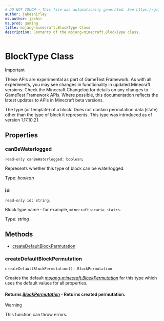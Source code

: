 ```yaml
---
# DO NOT TOUCH — This file was automatically generated. See https://github.com/Mojang/MinecraftScriptingApiDocsGenerator to modify descriptions, examples, etc.
author: jakeshirley
ms.author: jashir
ms.prod: gaming
title: mojang-minecraft.BlockType Class
description: Contents of the mojang-minecraft.BlockType class.
---
```

# BlockType Class
>[!IMPORTANT]
>These APIs are experimental as part of GameTest Framework. As with all experiments, you may see changes in functionality in updated Minecraft versions. Check the Minecraft Changelog for details on any changes to GameTest Framework APIs. Where possible, this documentation reflects the latest updates to APIs in Minecraft beta versions.

The type (or template) of a block. Does not contain permutation data (state) other than the type of block it represents. This type was introduced as of version 1.17.10.21.

## Properties
### **canBeWaterlogged**
`read-only canBeWaterlogged: boolean;`

Represents whether this type of block can be waterlogged.

Type: *boolean*

### **id**
`read-only id: string;`

Block type name - for example, `minecraft:acacia_stairs`.

Type: *string*


## Methods
- [createDefaultBlockPermutation](#createdefaultblockpermutation)
  
### **createDefaultBlockPermutation**
`
createDefaultBlockPermutation(): BlockPermutation
`

Creates the default [*mojang-minecraft.BlockPermutation*](../mojang-minecraft/BlockPermutation.md) for this type which uses the default values for all properties.

#### **Returns** [*BlockPermutation*](BlockPermutation.md) - Returns created permutation.
> [!WARNING]
> This function can throw errors.
